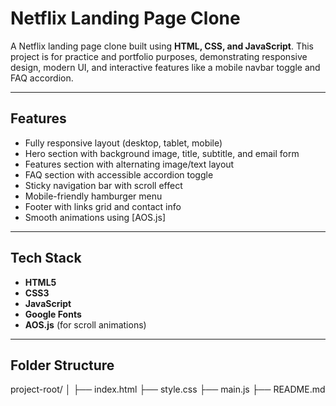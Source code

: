 # Netflix Landing Page Clone

A Netflix landing page clone built using **HTML, CSS, and JavaScript**. This project is for practice and portfolio purposes, demonstrating responsive design, modern UI, and interactive features like a mobile navbar toggle and FAQ accordion.

---

## Features

- Fully responsive layout (desktop, tablet, mobile)
- Hero section with background image, title, subtitle, and email form
- Features section with alternating image/text layout
- FAQ section with accessible accordion toggle
- Sticky navigation bar with scroll effect
- Mobile-friendly hamburger menu
- Footer with links grid and contact info
- Smooth animations using [AOS.js]

---

## Tech Stack

- **HTML5**
- **CSS3**
- **JavaScript**
- **Google Fonts**
- **AOS.js** (for scroll animations)

---

## Folder Structure

project-root/
│
├── index.html
├── style.css
├── main.js
├── README.md
